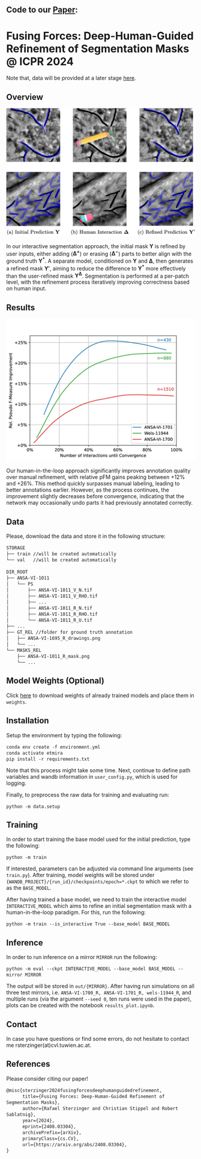 ## Code to our [Paper](https://www.arxiv.org/abs/2408.03304):
# Fusing Forces: Deep-Human-Guided Refinement of Segmentation Masks @&nbsp;ICPR 2024

Note that, data will be provided at a later stage [here](https://www.oeaw.ac.at/acdh/tools/arche).

## Overview

<img src="figures/methodology.png" alt="methodology" width="720"/>

In our interactive segmentation approach, the initial mask $\mathbf{Y}$ is refined by user inputs, either adding ($\mathbf{\Delta^+}$) or erasing ($\mathbf{\Delta^-}$) parts to better align with the ground truth $`\mathbf{Y^*}`$. A separate model, conditioned on $\mathbf{Y}$ and $\mathbf{\Delta}$, then generates a refined mask $\mathbf{Y'}$, aiming to reduce the difference to $\mathbf{Y^*}$ more effectively than the user-refined mask $\mathbf{Y^\Delta}$. Segmentation is performed at a per-patch level, with the refinement process iteratively improving correctness based on human input.

## Results

<img src="figures/performance_comp_cr.png" alt="results" width="720"/>

Our human-in-the-loop approach significantly improves annotation quality over manual refinement, with relative pFM gains peaking between +12% and +26%. This method quickly surpasses manual labeling, leading to better annotations earlier. However, as the process continues, the improvement slightly decreases before convergence, indicating that the network may occasionally undo parts it had previously annotated correctly.

## Data

Please, download the data and store it in the following structure:

```
STORAGE
├── train //will be created automatically
└── val   //will be created automatically

DIR_ROOT
├── ANSA-VI-1011
│   └── PS
│       ├── ANSA-VI-1011_V_N.tif
│       ├── ANSA-VI-1011_V_RHO.tif
│       ├── ...
│       ├── ANSA-VI-1011_R_N.tif
│       ├── ANSA-VI-1011_R_RHO.tif
│       └── ANSA-VI-1011_R_U.tif
├── ...
├── GT_REL //folder for ground truth annotation
│   ├── ANSA-VI-1695_R_drawings.png
│   └── ...
└── MASKS_REL
    ├── ANSA-VI-1011_R_mask.png
    └── ...
```


## Model Weights (Optional)

Click [here](https://owncloud.tuwien.ac.at/index.php/s/iYPVEWn3v6j0aZC) to download weights of already trained models and place them in ```weights```. 


## Installation

Setup the environment by typing the following:

    conda env create -f environment.yml
    conda activate etmira
    pip install -r requirements.txt

Note that this process might take some time.
Next, continue to define path variables and wandb information in ```user_config.py```, which is used for logging. 

Finally, to preprocess the raw data for training and evaluating run:

    python -m data.setup

## Training

In order to start training the base model used for the initial prediction, type the following:

    python -m train

If interested, parameters can be adjusted via command line arguments (see ```train.py```). After training, model weights will be stored under ```{WANDB_PROJECT}/{run_id}/checkpoints/epoch=*.ckpt``` to which we refer to as the ```BASE_MODEL```.

After having trained a base model, we need to train the interactive model ```INTERACTIVE_MODEL``` which aims to refine an initial segmentation mask with a human-in-the-loop paradigm. For this, run the following:

    python -m train --is_interactive True --base_model BASE_MODEL

## Inference

In order to run inference on a mirror ```MIRROR``` run the following:

    python -m eval --ckpt INTERACTIVE_MODEL --base_model BASE_MODEL --mirror MIRROR

The output will be stored in ```out/{MIRROR}```. After having run simulations on all three test mirrors, i.e. ```ANSA-VI-1700_R, ANSA-VI-1701_R, wels-11944_R```, and multiple runs (via the argument ```--seed 0```, ten runs were used in the paper), plots can be created with the notebook ```results_plot.ipynb```.

## Contact
In case you have questions or find some errors, do not hesitate to contact me rsterzinger(at)cvl.tuwien.ac.at. 

## References
Please consider citing our paper!

    @misc{sterzinger2024fusingforcesdeephumanguidedrefinement,
          title={Fusing Forces: Deep-Human-Guided Refinement of Segmentation Masks}, 
          author={Rafael Sterzinger and Christian Stippel and Robert Sablatnig},
          year={2024},
          eprint={2408.03304},
          archivePrefix={arXiv},
          primaryClass={cs.CV},
          url={https://arxiv.org/abs/2408.03304}, 
    }
